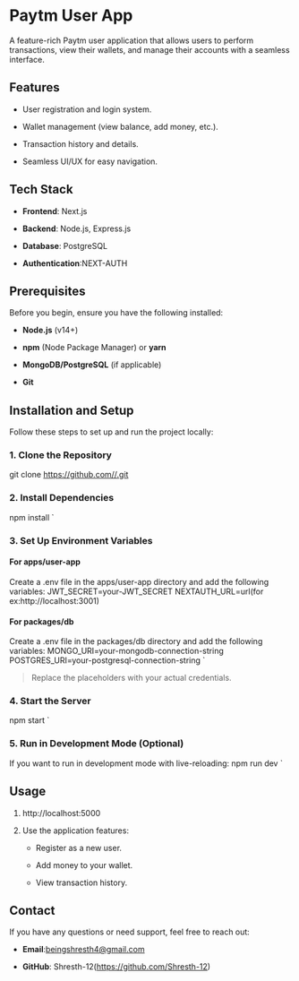 Paytm User App
==============

A feature-rich Paytm user application that allows users to perform transactions, view their wallets, and manage their accounts with a seamless interface.

Features
--------

*   User registration and login system.
    
*   Wallet management (view balance, add money, etc.).
    
*   Transaction history and details.
    
*   Seamless UI/UX for easy navigation.
   
   
Tech Stack
----------

*   **Frontend**:  Next.js 
    
*   **Backend**: Node.js, Express.js
    
*   **Database**: PostgreSQL
    
*   **Authentication**:NEXT-AUTH
    
    

Prerequisites
-------------

Before you begin, ensure you have the following installed:

*   **Node.js** (v14+)
    
*   **npm** (Node Package Manager) or **yarn**
    
*   **MongoDB/PostgreSQL** (if applicable)
    
*   **Git**
    

Installation and Setup
----------------------

Follow these steps to set up and run the project locally:

### 1\. Clone the Repository
git clone https://github.com//.git

### 2\. Install Dependencies
npm install   `

### 3\. Set Up Environment Variables

#### For apps/user-app

Create a .env file in the apps/user-app directory and add the following variables:
JWT_SECRET=your-JWT_SECRET
NEXTAUTH_URL=url(for ex:http://localhost:3001)

#### For packages/db

Create a .env file in the packages/db directory and add the following variables:
 MONGO_URI=your-mongodb-connection-string  
POSTGRES_URI=your-postgresql-connection-string   `

> Replace the placeholders with your actual credentials.

### 4\. Start the Server
 npm start   `

### 5\. Run in Development Mode (Optional)

If you want to run in development mode with live-reloading:
 npm run dev   `

Usage
-----

1.  http://localhost:5000
    
2.  Use the application features:
    
    *   Register as a new user.
        
    *   Add money to your wallet.
        
    *   View transaction history.
        


Contact
-------

If you have any questions or need support, feel free to reach out:

*   **Email**:beingshresth4@gmail.com
    
*   **GitHub**: Shresth-12(https://github.com/Shresth-12)
